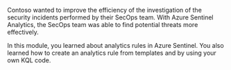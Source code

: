 Contoso wanted to improve the efficiency of the investigation of the security incidents performed by their SecOps team. With Azure Sentinel Analytics, the SecOps team was able to find potential threats more effectively.

In this module, you learned about analytics rules in Azure Sentinel. You also learned how to create an analytics rule from templates and by using your own KQL code.
